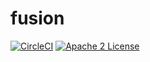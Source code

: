 # fusion
[![CircleCI](https://img.shields.io/circleci/project/byuoitav/fusion.svg)](https://circleci.com/gh/byuoitav/fusion) [![Apache 2 License](https://img.shields.io/hexpm/l/plug.svg)](https://raw.githubusercontent.com/byuoitav/fusion/master/LICENSE)

